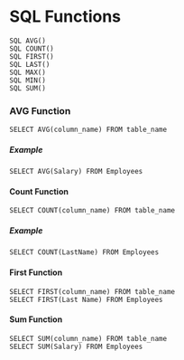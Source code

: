 # SQL Functions
```
SQL AVG()
SQL COUNT()
SQL FIRST()
SQL LAST()
SQL MAX()
SQL MIN()
SQL SUM()
```

### AVG Function
```
SELECT AVG(column_name) FROM table_name
```
##### Example
```
SELECT AVG(Salary) FROM Employees
```
#### Count Function
```
SELECT COUNT(column_name) FROM table_name
```
##### Example
```
SELECT COUNT(LastName) FROM Employees
```
#### First Function
```
SELECT FIRST(column_name) FROM table_name
SELECT FIRST(Last Name) FROM Employees
```

#### Sum Function
```
SELECT SUM(column_name) FROM table_name
SELECT SUM(Salary) FROM Employees
```
